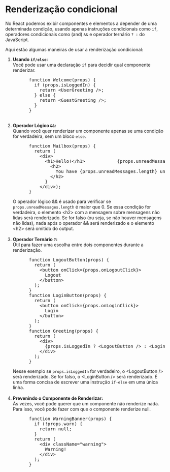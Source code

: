 <h1>Renderização condicional</h1>
<p>No React podemos exibir componentes e elementos a depender de uma determinada condição, usando apenas instruções condicionais como <code>if</code>, operadores condicionais como (and) <code>&&</code> e operador ternário <code>? :</code> do JavaScript.</p>
<p>Aqui estão algumas maneiras de usar a renderização condicional:
<ol>
  <li><strong>Usando <code>if/else</code>:</strong><br>
    Você pode usar uma declaração <code>if</code> para decidir qual componente renderizar.
    <pre>
      function Welcome(props) {
        if (props.isLoggedIn) {
          return &#60;UserGreeting />;
        } else {
          return &#60;GuestGreeting />;
        }
      }</pre>
  </li><br>
  <li><strong>Operador Lógico <code>&&</code>:</strong><br>
    Quando você quer renderizar um componente apenas se uma condição for verdadeira, sem um bloco <code>else</code>.
    <pre>
      function Mailbox(props) {
        return (
          &#60div>
            &#60h1>Hello!&#60/h1>            {props.unreadMessages.length > 0 &&
              &#60h2>
                You have {props.unreadMessages.length} unread messages.
              &#60/h2>
            }
          &#60/div>);
      }</pre>
    O operador lógico && é usado para verificar se <code>props.unreadMessages.length</code> é maior que 0. Se essa condição for verdadeira, o elemento &#60;h2> com a mensagem sobre mensagens não lidas será renderizado. Se for falso (ou seja, se não houver mensagens não lidas), nada após o operador && será renderizado e o elemento &#60;h2> será omitido do output.
  </li><br>
  <li><strong>Operador Ternário <code>?</code>:</strong><br>
    Útil para fazer uma escolha entre dois componentes durante a renderização.
    <pre>
      function LogoutButton(props) {
        return (
          &#60;button onClick={props.onLogoutClick}>
            Logout
          &#60;/button>
        );
      }
      function LoginButton(props) {
        return (
          &#60;button onClick={props.onLoginClick}>
            Login
          &#60;/button>
        );
      }
      function Greeting(props) {
        return (
          &#60;div>
            {props.isLoggedIn ? &#60;LogoutButton /> : &#60;LoginButton />}
          &#60;/div>
        );
      }</pre>
    Nesse exemplo se <code>props.isLoggedIn</code> for verdadeiro, o &#60;LogoutButton /> será renderizado. Se for falso, o &#60;LoginButton /> será renderizado. É uma forma concisa de escrever uma instrução <code>if-else</code> em uma única linha.
  </li><br>
  <li><strong>Prevenindo o Componente de Renderizar:</strong><br> Às vezes, você pode querer que um componente não renderize nada. Para isso, você pode fazer com que o componente renderize null.
    <pre>
      function WarningBanner(props) {
        if (!props.warn) {
          return null;
        }
        return (
          &#60;div className="warning">
            Warning!
          &#60;/div>
        );
      }</pre>
  </li>